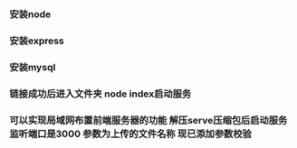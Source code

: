 ### 安装node
### 安装express
### 安装mysql
### 链接成功后进入文件夹 node index启动服务
### 可以实现局域网布置前端服务器的功能 解压serve压缩包后启动服务 监听端口是3000 参数为上传的文件名称 现已添加参数校验
